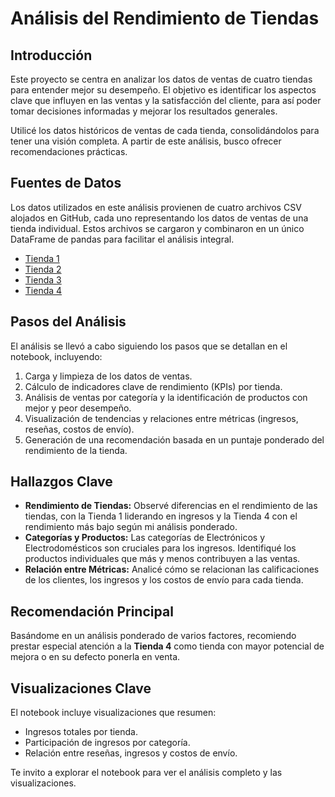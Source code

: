 # Análisis del Rendimiento de Tiendas

## Introducción

Este proyecto se centra en analizar los datos de ventas de cuatro tiendas para entender mejor su desempeño. El objetivo es identificar los aspectos clave que influyen en las ventas y la satisfacción del cliente, 
para así poder tomar decisiones informadas y mejorar los resultados generales.

Utilicé los datos históricos de ventas de cada tienda, consolidándolos para tener una visión completa. A partir de este análisis, busco ofrecer recomendaciones prácticas.

## Fuentes de Datos

Los datos utilizados en este análisis provienen de cuatro archivos CSV alojados en GitHub, cada uno representando los datos de ventas de una tienda individual. Estos archivos se cargaron y combinaron en un único 
DataFrame de pandas para facilitar el análisis integral.

- [Tienda 1](https://raw.githubusercontent.com/alura-es-cursos/challenge1-data-science-latam/refs/heads/main/base-de-datos-challenge1-latam/tienda_1%20.csv)
- [Tienda 2](https://raw.githubusercontent.com/alura-es-cursos/challenge1-data-science-latam/refs/heads/main/base-de-datos-challenge1-latam/tienda_2.csv)
- [Tienda 3](https://raw.githubusercontent.com/alura-es-cursos/challenge1-data-science-latam/refs/heads/main/base-de-datos-challenge1-latam/tienda_3.csv)
- [Tienda 4](https://raw.githubusercontent.com/alura-es-cursos/challenge1-data-science-latam/refs/heads/main/base-de-datos-challenge1-latam/tienda_4.csv)

## Pasos del Análisis

El análisis se llevó a cabo siguiendo los pasos que se detallan en el notebook, incluyendo:

1.  Carga y limpieza de los datos de ventas.
2.  Cálculo de indicadores clave de rendimiento (KPIs) por tienda.
3.  Análisis de ventas por categoría y la identificación de productos con mejor y peor desempeño.
4.  Visualización de tendencias y relaciones entre métricas (ingresos, reseñas, costos de envío).
5.  Generación de una recomendación basada en un puntaje ponderado del rendimiento de la tienda.

## Hallazgos Clave

-   **Rendimiento de Tiendas:** Observé diferencias en el rendimiento de las tiendas, con la Tienda 1 liderando en ingresos y la Tienda 4 con el rendimiento más bajo según mi análisis ponderado.
-   **Categorías y Productos:** Las categorías de Electrónicos y Electrodomésticos son cruciales para los ingresos. Identifiqué los productos individuales que más y menos contribuyen a las ventas.
-   **Relación entre Métricas:** Analicé cómo se relacionan las calificaciones de los clientes, los ingresos y los costos de envío para cada tienda.

## Recomendación Principal

Basándome en un análisis ponderado de varios factores, recomiendo prestar especial atención a la **Tienda 4** como tienda con mayor potencial de mejora o en su defecto ponerla en venta.

## Visualizaciones Clave

El notebook incluye visualizaciones que resumen:

-   Ingresos totales por tienda.
-   Participación de ingresos por categoría.
-   Relación entre reseñas, ingresos y costos de envío.

Te invito a explorar el notebook para ver el análisis completo y las visualizaciones.


